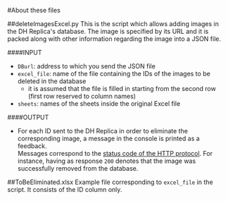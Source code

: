 #About these files

##deleteImagesExcel.py
This is the script which allows adding images in the DH Replica's database. The image is specified by its URL and it is packed along with other information regarding the image into a JSON file.

####INPUT
* `DBurl`: address to which you send the JSON file
* `excel_file`: name of the file containing the IDs of the images to be deleted in the database
  * it is assumed that the file is filled in starting from the second row (first row reserved to column names)
* `sheets`: names of the sheets inside the original Excel file

####OUTPUT
* For each ID sent to the DH Replica in order to eliminate the corresponding image, a message in the console is printed as a feedback. <br />
  Messages correspond to the [status code of the HTTP protocol](https://en.wikipedia.org/wiki/List_of_HTTP_status_codes). For instance, having as response `200` denotes that the image was successfully removed from the database.

##ToBeEliminated.xlsx
Example file corresponding to `excel_file` in the script. It consists of the ID column only.
